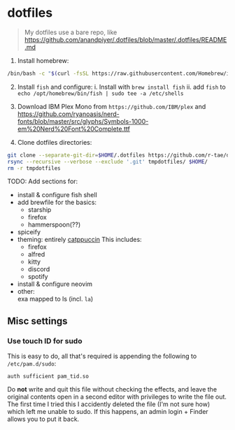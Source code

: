 # dotfiles
> My dotfiles use a bare repo, like https://github.com/anandpiyer/.dotfiles/blob/master/.dotfiles/README.md

1. Install homebrew:
  ```sh
  /bin/bash -c "$(curl -fsSL https://raw.githubusercontent.com/Homebrew/install/HEAD/install.sh)"
  ```

2. Install `fish` and configure:
  i. Install with `brew install fish`
  ii. add `fish` to `echo /opt/homebrew/bin/fish | sudo tee -a /etc/shells`

3. Download IBM Plex Mono from `https://github.com/IBM/plex` and https://github.com/ryanoasis/nerd-fonts/blob/master/src/glyphs/Symbols-1000-em%20Nerd%20Font%20Complete.ttf

4. Clone dotfiles directories:
```sh
git clone --separate-git-dir=$HOME/.dotfiles https://github.com/r-tae/dotfiles.git tmpdotfiles
rsync --recursive --verbose --exclude '.git' tmpdotfiles/ $HOME/
rm -r tmpdotfiles
```


TODO: Add sections for:
- install & configure fish shell
- add brewfile for the basics:
  - starship
  - firefox
  - hammerspoon(??)
- spiceify
- theming: entirely [catppuccin](https://github.com/catppuccin/catppuccin)
  This includes:
    - firefox
    - alfred
    - kitty
    - discord
    - spotify
- install & configure neovim
- other: \
    exa mapped to ls (incl. `la`)

## Misc settings

### Use touch ID for sudo

This is easy to do, all that's required is appending the following to `/etc/pam.d/sudo`:
```
auth sufficient pam_tid.so
```

Do **not** write and quit this file without checking the effects, and leave the original contents open in a second editor with privileges to write the file out. The first time I tried this I accidently deleted the file (I'm not sure how) which left me unable to sudo. If this happens, an admin login + Finder allows you to put it back.

